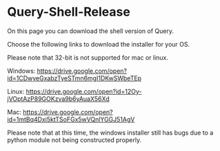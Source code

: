 # Query-Shell-Release

On this page you can download the shell version of Query. 

Choose the following links to download the installer for your OS.

Please note that 32-bit is not supported for mac or linux.

Windows: https://drive.google.com/open?id=1CDwyeGxabzTyeSTmn6mgI1DKwSWbeTEp

Linux: https://drive.google.com/open?id=12Oy-jVOptAzP89GOKzva9b6yAuaX56Xd

Mac: https://drive.google.com/open?id=1mtBq4Dxi5ktTSoFGx5wVQnlYGGJ51AgV

Please note that at this time, the windows installer still has bugs due to a python module not being constructed properly.
